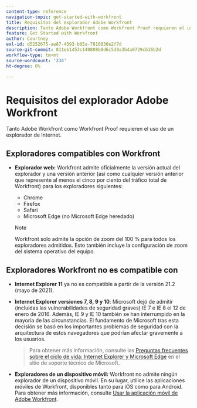 ```yaml
---
content-type: reference
navigation-topic: get-started-with-workfront
title: Requisitos del explorador Adobe Workfront
description: Tanto Adobe Workfront como Workfront Proof requieren el uso de un explorador de Internet.
feature: Get Started with Workfront
author: Courtney
exl-id: d5252675-ae87-4393-b05a-7810036e2f7d
source-git-commit: 811eb1453c140808b0d6c5d9a3b4a0729cb16b2d
workflow-type: tm+mt
source-wordcount: '234'
ht-degree: 0%

---
```


# Requisitos del explorador Adobe Workfront

<!--Audited: 01/2024-->

Tanto Adobe Workfront como Workfront Proof requieren el uso de un explorador de Internet.

## Exploradores compatibles con Workfront

* **Explorador web:** Workfront admite oficialmente la versión actual del explorador y una versión anterior (así como cualquier versión anterior que represente al menos el cinco por ciento del tráfico total de Workfront) para los exploradores siguientes:

   * Chrome
   * Firefox
   * Safari
   * Microsoft Edge (no Microsoft Edge heredado)

  >[!NOTE]
  >
  >Workfront solo admite la opción de zoom del 100 % para todos los exploradores admitidos. Esto también incluye la configuración de zoom del sistema operativo del equipo.

## Exploradores Workfront no es compatible con

* **Internet Explorer 11** ya no es compatible a partir de la versión 21.2 (mayo de 2021).

* **Internet Explorer versiones 7, 8, 9 y 10**: Microsoft dejó de admitir (incluidas las vulnerabilidades de seguridad graves) IE 7 e IE 8 el 12 de enero de 2016. Además, IE 9 y IE 10 también se han interrumpido en la mayoría de las circunstancias. El fundamento de Microsoft tras esta decisión se basó en los importantes problemas de seguridad con la arquitectura de estos navegadores que podrían afectar gravemente a los usuarios.
  >Para obtener más información, consulte las [Preguntas frecuentes sobre el ciclo de vida: Internet Explorer y Microsoft Edge](https://support.microsoft.com/en-us/help/17454/lifecycle-faq-internet-explorer) en el sitio de soporte técnico de Microsoft. <!--the title of this page changes; ensure accuracy-->

* **Exploradores de un dispositivo móvil:** Workfront no admite ningún explorador de un dispositivo móvil. En su lugar, utilice las aplicaciones móviles de Workfront, disponibles tanto para iOS como para Android. Para obtener más información, consulte [Usar la aplicación móvil de Adobe Workfront](../workfront-basics/mobile-apps/using-the-workfront-mobile-app/use-the-mobile-app.md).



